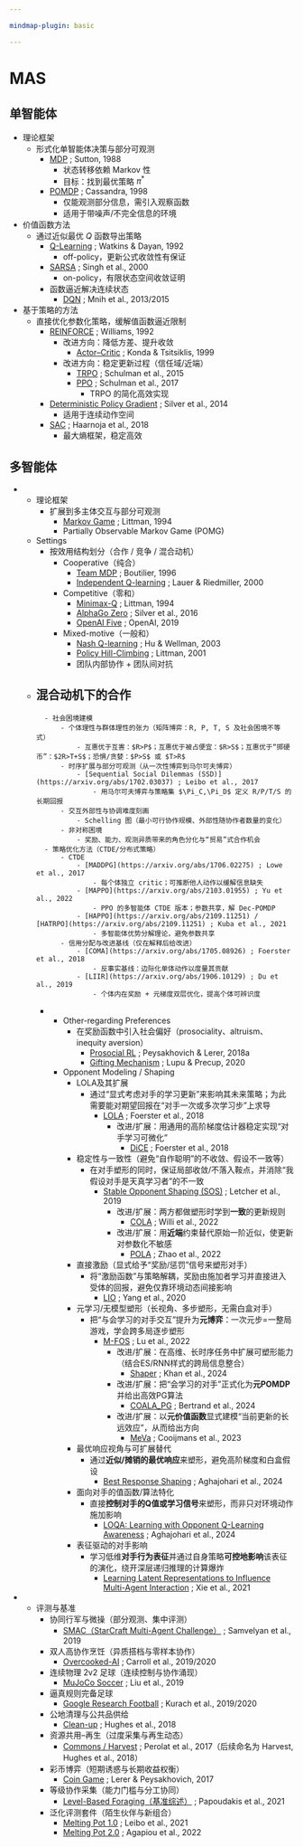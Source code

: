 ```yaml
---

mindmap-plugin: basic

---
```


# MAS

## 单智能体
- 理论框架
    - 形式化单智能体决策与部分可观测
        - [MDP](https://link.springer.com/article/10.1007/BF00992696) ; Sutton, 1988
            - 状态转移依赖 Markov 性
            - 目标：找到最优策略 $\pi^*$
        - [POMDP](https://www.sciencedirect.com/science/article/pii/S000437029800023X) ; Cassandra, 1998
            - 仅能观测部分信息，需引入观察函数
            - 适用于带噪声/不完全信息的环境
- 价值函数方法
    - 通过近似最优 $Q$ 函数导出策略
        - [Q-Learning](https://link.springer.com/article/10.1007/BF00992698) ; Watkins & Dayan, 1992
            - off-policy，更新公式收敛性有保证
        - [SARSA](https://dl.acm.org/doi/10.5555/645529.657617) ; Singh et al., 2000
            - on-policy，有限状态空间收敛证明
        - 函数逼近解决连续状态
            - [DQN](https://arxiv.org/abs/1312.5602) ; Mnih et al., 2013/2015
- 基于策略的方法
    - 直接优化参数化策略，缓解值函数逼近限制
        - [REINFORCE](https://dl.acm.org/doi/10.1145/138243.138273) ; Williams, 1992
            - 改进方向：降低方差、提升收敛
                - [Actor–Critic](https://papers.nips.cc/paper/1786-convergence-properties-of-policy-iteration) ; Konda & Tsitsiklis, 1999
            - 改进方向：稳定更新过程（信任域/近端）
                - [TRPO](https://arxiv.org/abs/1502.05477) ; Schulman et al., 2015
                - [PPO](https://arxiv.org/abs/1707.06347) ; Schulman et al., 2017
                    - TRPO 的简化高效实现
        - [Deterministic Policy Gradient](https://proceedings.mlr.press/v32/silver14.pdf) ; Silver et al., 2014
            - 适用于连续动作空间
        - [SAC](https://arxiv.org/abs/1801.01290) ; Haarnoja et al., 2018
            - 最大熵框架，稳定高效

## 多智能体
-
    - 理论框架
        - 扩展到多主体交互与部分可观测
            - [Markov Game](https://www.jmlr.org/papers/volume4/littman03a/littman03a.pdf) ; Littman, 1994
            - Partially Observable Markov Game (POMG)
    - Settings
        - 按效用结构划分（合作 / 竞争 / 混合动机）
            - Cooperative（纯合）
                - [Team MDP](https://link.springer.com/chapter/10.1007/3-540-61380-2_18) ; Boutilier, 1996
                - [Independent Q-learning](https://link.springer.com/chapter/10.1007/3-540-45545-0_14) ; Lauer & Riedmiller, 2000
            - Competitive（零和）
                - [Minimax-Q](https://www.jmlr.org/papers/volume4/littman03a/littman03a.pdf) ; Littman, 1994
                - [AlphaGo Zero](https://www.nature.com/articles/nature24270) ; Silver et al., 2016
                - [OpenAI Five](https://arxiv.org/abs/1912.06680) ; OpenAI, 2019
            - Mixed-motive（一般和）
                - [Nash Q-learning](https://dl.acm.org/doi/10.1145/502512.502549) ; Hu & Wellman, 2003
                - [Policy Hill-Climbing](https://www.sciencedirect.com/science/article/pii/S0004370201001250) ; Littman, 2001
                - 团队内部协作 + 团队间对抗
    - 混合动机下的合作
        -
            - 社会困境建模
                - 个体理性与群体理性的张力（矩阵博弈：R, P, T, S 及社会困境不等式）
                    - 互惠优于互害：$R>P$；互惠优于被占便宜：$R>S$；互惠优于“掷硬币”：$2R>T+S$；恐惧/贪婪：$P>S$ 或 $T>R$
                - 时序扩展与部分可观测（从一次性博弈到马尔可夫博弈）
                    - [Sequential Social Dilemmas (SSD)](https://arxiv.org/abs/1702.03037) ; Leibo et al., 2017
                        - 用马尔可夫博弈与策略集 $\Pi_C,\Pi_D$ 定义 R/P/T/S 的长期回报
                - 交互外部性与协调难度刻画
                    - Schelling 图（最小可行协作规模、外部性随协作者数量的变化）
                - 非对称困境
                    - 奖励、能力、观测异质带来的角色分化与“贸易”式合作机会
            - 策略优化方法（CTDE/分布式策略）
                - CTDE
                    - [MADDPG](https://arxiv.org/abs/1706.02275) ; Lowe et al., 2017
                        - 每个体独立 critic；可推断他人动作以缓解信息缺失
                    - [MAPPO](https://arxiv.org/abs/2103.01955) ; Yu et al., 2022
                        - PPO 的多智能体 CTDE 版本；参数共享，解 Dec-POMDP
                    - [HAPPO](https://arxiv.org/abs/2109.11251) / [HATRPO](https://arxiv.org/abs/2109.11251) ; Kuba et al., 2021
                        - 多智能体优势分解理论，避免参数共享
                - 信用分配与改进基线（仅在解释后给改进）
                    - [COMA](https://arxiv.org/abs/1705.08926) ; Foerster et al., 2018
                        - 反事实基线：边际化单体动作以度量其贡献
                    - [LIIR](https://arxiv.org/abs/1906.10129) ; Du et al., 2019
                        - 个体内在奖励 + 元梯度双层优化，提高个体可辨识度
        -
            - Other-regarding Preferences
                - 在奖励函数中引入社会偏好（prosociality、altruism、inequity aversion）
                    - [Prosocial RL](https://arxiv.org/abs/1707.02341) ; Peysakhovich & Lerer, 2018a
                    - [Gifting Mechanism](https://arxiv.org/abs/2006.12044) ; Lupu & Precup, 2020
            - Opponent Modeling / Shaping
                - LOLA及其扩展
                    - 通过“显式考虑对手的学习更新”来影响其未来策略；为此需要能对期望回报在“对手一次或多次学习步”上求导
                        - [LOLA](https://arxiv.org/abs/1709.04326) ; Foerster et al., 2018
                            - 改进/扩展：用通用的高阶梯度估计器稳定实现“对手学习可微化”
                                - [DiCE](https://arxiv.org/abs/1802.05098) ; Foerster et al., 2018
                - 稳定性与一致性（避免“自作聪明”的不收敛、假设不一致等）
                    - 在对手塑形的同时，保证局部收敛/不落入鞍点，并消除“我假设对手是天真学习者”的不一致
                        - [Stable Opponent Shaping (SOS)](https://arxiv.org/abs/1811.08469) ; Letcher et al., 2019
                            - 改进/扩展：两方都做塑形时学到**一致**的更新规则
                                - [COLA](https://arxiv.org/abs/2209.07125) ; Willi et al., 2022
                            - 改进/扩展：用**近端**约束替代原始一阶近似，使更新对参数化不敏感
                                - [POLA](https://openreview.net/forum?id=sq3jtWc2O1n) ; Zhao et al., 2022
                - 直接激励（显式给予“奖励/惩罚”信号来塑形对手）
                    - 将“激励函数”与策略解耦，奖励由施加者学习并直接进入受体的回报，避免仅靠环境动态间接影响
                        - [LIO](https://openreview.net/forum?id=j9kqa82Yqfm) ; Yang et al., 2020
                - 元学习/无模型塑形（长视角、多步塑形，无需白盒对手）
                    - 把“与会学习的对手交互”提升为**元博弈**：一次元步=一整局游戏，学会跨多局逐步塑形
                        - [M-FOS](https://openreview.net/forum?id=naY7Qqg8mO) ; Lu et al., 2022
                            - 改进/扩展：在高维、长时序任务中扩展可塑形能力（结合ES/RNN样式的跨局信息整合）
                                - [Shaper](https://arxiv.org/abs/2402.01068) ; Khan et al., 2024
                            - 改进/扩展：把“会学习的对手”正式化为**元POMDP**并给出高效PG算法
                                - [COALA_PG](https://arxiv.org/abs/2406.04378) ; Bertrand et al., 2024
                            - 改进/扩展：以**元价值函数**显式建模“当前更新的长远效应”，从而给出方向
                                - [MeVa](https://arxiv.org/abs/2306.02338) ; Cooijmans et al., 2023
                - 最优响应视角与可扩展替代
                    - 通过**近似/摊销的最优响应**来塑形，避免高阶梯度和白盒假设
                        - [Best Response Shaping](https://arxiv.org/abs/2404.06519) ; Aghajohari et al., 2024
                - 面向对手的值函数/算法特化
                    - 直接**控制对手的Q值或学习信号**来塑形，而非只对环境动作施加影响
                        - [LOQA: Learning with Opponent Q-Learning Awareness](https://arxiv.org/abs/2406.02920) ; Aghajohari et al., 2024
                - 表征驱动的对手影响
                    - 学习低维**对手行为表征**并通过自身策略**可控地影响**该表征的演化，绕开深层递归推理的计算爆炸
                        - [Learning Latent Representations to Influence Multi-Agent Interaction](https://proceedings.mlr.press/v164/xie22a.html) ; Xie et al., 2021
-
    - 评测与基准
        - 协同行军与微操（部分观测、集中评测）
            - [SMAC（StarCraft Multi-Agent Challenge）](https://arxiv.org/abs/1902.04043) ; Samvelyan et al., 2019
        - 双人高协作烹饪（异质搭档与零样本协作）
            - [Overcooked-AI](https://arxiv.org/abs/1910.05789) ; Carroll et al., 2019/2020
        - 连续物理 2v2 足球（连续控制与协作涌现）
            - [MuJoCo Soccer](https://arxiv.org/abs/1902.07151) ; Liu et al., 2019
        - 逼真规则完备足球
            - [Google Research Football](https://arxiv.org/pdf/1907.11180) ; Kurach et al., 2019/2020
        - 公地清理与公共品供给
            - [Clean-up](https://arxiv.org/abs/1803.08884) ; Hughes et al., 2018
        - 资源共用–再生（过度采集与再生动态）
            - [Commons / Harvest](https://arxiv.org/abs/1707.06600) ; Perolat et al., 2017（后续命名为 Harvest, Hughes et al., 2018）
        - 彩币博弈（短期诱惑与长期收益权衡）
            - [Coin Game](https://arxiv.org/abs/1707.01068) ; Lerer & Peysakhovich, 2017
        - 等级协作采集（能力门槛与分工协同）
            - [Level-Based Foraging（基准综述）](https://arxiv.org/abs/2006.07869) ; Papoudakis et al., 2021
        - 泛化评测套件（陌生伙伴与新组合）
            - [Melting Pot 1.0](https://proceedings.mlr.press/v139/leibo21a/leibo21a.pdf) ; Leibo et al., 2021
            - [Melting Pot 2.0](https://arxiv.org/abs/2211.02856) ; Agapiou et al., 2022